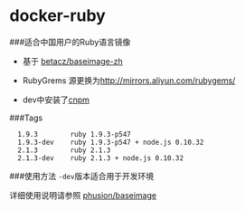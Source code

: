 docker-ruby
=============

###适合中国用户的Ruby语言镜像

* 基于 [betacz/baseimage-zh](https://registry.hub.docker.com/u/betacz/baseimage-zh/)

* RubyGrems 源更换为<http://mirrors.aliyun.com/rubygems/>
* dev中安装了[cnpm](http://npm.taobao.org/)


###Tags

```
  1.9.3        ruby 1.9.3-p547
  1.9.3-dev    ruby 1.9.3-p547 + node.js 0.10.32
  2.1.3        ruby 2.1.3
  ​2.1.3-dev    ruby 2.1.3 + node.js 0.10.32
```

###使用方法
`-dev`版本适合用于开发环境

详细使用说明请参照 [phusion/baseimage](https://github.com/phusion/baseimage-docker)
